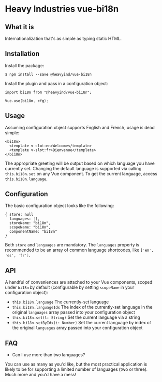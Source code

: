 # Heavy Industries vue-bi18n

## What it is

Internationalization that's as simple as typing static HTML.


## Installation

Install the package:

```
$ npm install --save @heavyind/vue-bi18n
```

Install the plugin and pass in a configuration object:

```
import bi18n from "@heavyind/vue-bi18n";

Vue.use(bi18n, cfg);
```

## Usage

Assuming configuration object supports English and French, usage is dead simple:

```
<bi18n>
  <template v-slot:en>Welcome</template>
  <template v-slot:fr>Bienvenue</template>
</bi18n>
```

The appropriate greeting will be output based on which language you have currently set. Changing the default language is supported via calling `this.bi18n.set` on any Vue component. To get the current language, access `this.bi18n.language`.

## Configuration

The basic configuration object looks like the following:
```
{ store: null
  languages: [],
  storeName: "bi18n",
  scopeName: "bi18n",
  componentName: "bi18n"
}
```

Both `store` and `languages` are mandatory. The `languages` property is recommended to be an array of common language shortcodes, like `['en', 'es', 'fr']`.

## API

A handful of conveniences are attached to your Vue components, scoped under `bi18n` by default (configurable by setting `scopeName` in your configuration object):

* `this.bi18n.language` The currently-set language
* `this.bi18n.languageIdx` The index of the currently-set language in the original `languages` array passed into your configuration object
* `this.bi18n.set(l: String)` Set the current language via a string
* `this.bi18n.setByIdx(i: Number)` Set the current language by index of the original `languages` array passed into your configuration object


## FAQ

* Can I use more than two languages?

You can use as many as you'd like, but the most practical application is likely to be for supporting a limited number of languages (two or three). Much more and you'd have a mess!
